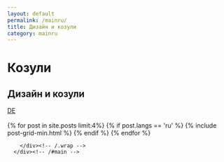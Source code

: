 ```yaml
---
layout: default
permalink: /mainru/
title: Дизайн и козули
category: mainru
---
```


<div class="page-lead" style="background-image:url(/images/1600x800.png)">
      <div class="wrap page-lead-content">
        <h1>Козули</h1>
        <h2>Дизайн и козули</h2>
        <a href="/" class="btn-inverse">DE</a>
      </div><!-- /.page-lead-content -->
</div><!-- /.page-lead -->

<div id="main" role="main">
        <div class="wrap">
        
<br/>
<div class="tiles">
{% for post in site.posts limit:4%}
	{% if post.langs == 'ru' %}
		{% include post-grid-min.html %}
	{% endif %}
{% endfor %}
</div><!-- /.tiles -->  


        </div><!-- /.wrap -->
      </div><!-- /#main -->

